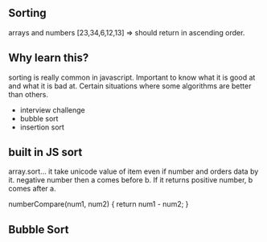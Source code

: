 ## Sorting
arrays and numbers
[23,34,6,12,13] => should return in ascending order.

## Why learn this?
sorting is really common in javascript. Important to know what it is good at and what it is bad at.
Certain situations where some algorithms are better than others.
- interview challenge
- bubble sort
- insertion sort

## built in JS sort
array.sort... 
it take unicode value of item even if number and orders data by it.
negative number then a comes before b. If it returns positive number, b comes after a.

numberCompare(num1, num2) {
  return num1 - num2;
}

## Bubble Sort